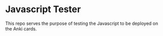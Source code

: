 # Javascript Tester

This repo serves the purpose of testing the Javascript to be
deployed on the Anki cards.
